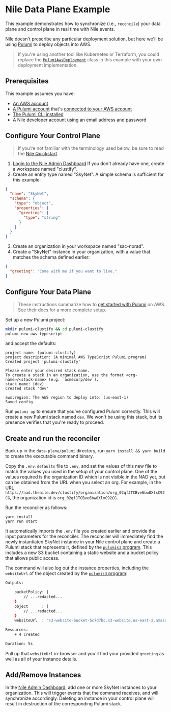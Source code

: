 # Nile Data Plane Example #

This example demonstrates how to synchronize (i.e., `reconcile`) your data
plane and control plane in real time with Nile events.

Nile doesn't prescribe any particular deployment solution, but here we'll be
using [Pulumi](https://app.pulumi.com/) to deploy objects into AWS. 

> If you're using another tool like Kubernetes or Terraform, you could replace
> the [`PulumiAwsDeployment`](./src/commands/reconcile/lib/pulumi/PulumiAwsDeployment.ts) 
> class in this example with your own deployment implementation.

## Prerequisites ##

This example assumes you have:

* [An AWS account](https://aws.amazon.com/free/)
* [A Pulumi account](https://app.pulumi.com/signup) that's
  [connected to your AWS account](https://www.pulumi.com/docs/get-started/aws/begin/)
* [The Pulumi CLI installed](https://www.pulumi.com/docs/reference/cli/)
* A Nile developer account using an email address and password

## Configure Your Control Plane ##

> If you're not familiar with the terminology used below, be sure to read the
> [Nile Quickstart](https://www.thenile.dev/docs/current/quick-start-ui).

1. [Login to the Nile Admin Dashboard](https://nad.thenile.dev/) If you don't
   already have one, create a workspace named "clustify".
2. Create an entity type named "SkyNet". A simple schema is sufficient for
   this example:

```json
{
  "name": "SkyNet",
  "schema": {
    "type": "object",
    "properties": {
      "greeting": {
        "type": "string"
      }
    }
  }
}
```

3. Create an organization in your workspace named "sac-norad".
4. Create a "SkyNet" instance in your organization, with a value that matches 
   the schema defined earlier:

```json
{
  "greeting": "Come with me if you want to live."
}
```

## Configure Your Data Plane ##

> These instructions summarize how to [get started with Pulumi](https://www.pulumi.com/docs/get-started/aws/begin/)
> on AWS. See their docs for a more complete setup.

Set up a new Pulumi project:

```bash
mkdir pulumi-clustify && cd pulumi-clustify
pulumi new aws-typescript
```

and accept the defaults:

```
project name: (pulumi-clustify)
project description: (A minimal AWS TypeScript Pulumi program) 
Created project 'pulumi-clustify'

Please enter your desired stack name.
To create a stack in an organization, use the format <org-name>/<stack-name> (e.g. `acmecorp/dev`).
stack name: (dev) 
Created stack 'dev'

aws:region: The AWS region to deploy into: (us-east-1)
Saved config
```

Run `pulumi up` to ensure that you've configured Pulumi correctly. This will
create a new Pulumi stack named `dev`. We won't be using this stack, but its
presence verifies that you're ready to proceed.

## Create and run the reconciler ##

Back up in the `data-plane/pulumi` directory, run `yarn install && yarn build` to create the executable command binary.

Copy the `.env.defaults` file to `.env`, and set the values of this new file to match the values you used in the setup of your control plane.
One of the values required is the organization ID which is not visible in the NAD yet, but can be obtained from the URL when you select an org.
For example, in the URL `https://nad.thenile.dev/clustify/organization/org_02qfJTCBve6bw0XlxC92CG`, the organization id is `org_02qfJTCBve6bw0XlxC92CG`.

Run the reconciler as follows:

```
yarn install
yarn run start
```

It automatically imports the `.env` file you created earlier and provide the input parameters for the reconciler.
The reconciler will immediately find the newly instantiated SkyNet instance in your Nile
control plane and create a Pulumi stack that represents it, defined by the
[`pulumis3` program](./src/commands/reconcile/lib/pulumi/pulumiS3.ts). This
includes a new S3 bucket containing a static website and a bucket policy that
allows public access.

The command will also log out the instance properties, including the 
`websiteUrl` of the object created by the [`pulumis3` program](./src/commands/reconcile/lib/pulumi/pulumiS3.ts):

```bash
Outputs:

    bucketPolicy: {
        // ...redacted...
    }
    object      : {
        // ...redacted...
    }
    websiteUrl  : "s3-website-bucket-5c7d7bc.s3-website.us-east-2.amazonaws.com"

Resources:
    + 4 created

Duration: 5s
```

Pull up that `websiteUrl` in-browser and you'll find your provided `greeting`
as well as all of your instance details.

## Add/Remove Instances ##

In the [Nile Admin Dashboard](https://nad.thenile.dev/), add one or
more SkyNet instances to your organization. This will trigger events that the
command receives, and will synchronize accordingly. Deleting an instance in your
control plane will result in destruction of the corresponding Pulumi stack.
